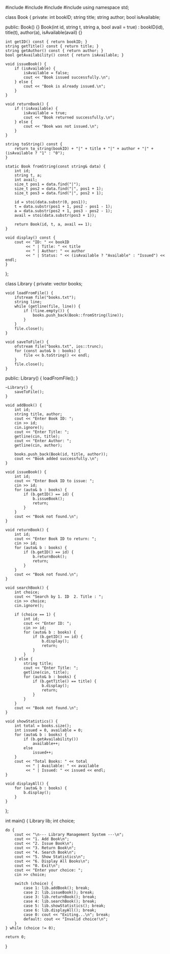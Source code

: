 #include <iostream>
#include <fstream>
#include <vector>
#include <string>
using namespace std;

class Book {
private:
    int bookID;
    string title;
    string author;
    bool isAvailable;

public:
    Book() {}
    Book(int id, string t, string a, bool avail = true) 
        : bookID(id), title(t), author(a), isAvailable(avail) {}

    int getID() const { return bookID; }
    string getTitle() const { return title; }
    string getAuthor() const { return author; }
    bool getAvailability() const { return isAvailable; }

    void issueBook() {
        if (isAvailable) {
            isAvailable = false;
            cout << "Book issued successfully.\n";
        } else {
            cout << "Book is already issued.\n";
        }
    }

    void returnBook() {
        if (!isAvailable) {
            isAvailable = true;
            cout << "Book returned successfully.\n";
        } else {
            cout << "Book was not issued.\n";
        }
    }

    string toString() const {
        return to_string(bookID) + "|" + title + "|" + author + "|" + (isAvailable ? "1" : "0");
    }

    static Book fromString(const string& data) {
        int id;
        string t, a;
        int avail;
        size_t pos1 = data.find("|");
        size_t pos2 = data.find("|", pos1 + 1);
        size_t pos3 = data.find("|", pos2 + 1);

        id = stoi(data.substr(0, pos1));
        t = data.substr(pos1 + 1, pos2 - pos1 - 1);
        a = data.substr(pos2 + 1, pos3 - pos2 - 1);
        avail = stoi(data.substr(pos3 + 1));

        return Book(id, t, a, avail == 1);
    }

    void display() const {
        cout << "ID: " << bookID
             << " | Title: " << title
             << " | Author: " << author
             << " | Status: " << (isAvailable ? "Available" : "Issued") << endl;
    }
};

class Library {
private:
    vector<Book> books;

    void loadFromFile() {
        ifstream file("books.txt");
        string line;
        while (getline(file, line)) {
            if (!line.empty()) {
                books.push_back(Book::fromString(line));
            }
        }
        file.close();
    }

    void saveToFile() {
        ofstream file("books.txt", ios::trunc);
        for (const auto& b : books) {
            file << b.toString() << endl;
        }
        file.close();
    }

public:
    Library() {
        loadFromFile();
    }

    ~Library() {
        saveToFile();
    }

    void addBook() {
        int id;
        string title, author;
        cout << "Enter Book ID: ";
        cin >> id;
        cin.ignore();
        cout << "Enter Title: ";
        getline(cin, title);
        cout << "Enter Author: ";
        getline(cin, author);

        books.push_back(Book(id, title, author));
        cout << "Book added successfully.\n";
    }

    void issueBook() {
        int id;
        cout << "Enter Book ID to issue: ";
        cin >> id;
        for (auto& b : books) {
            if (b.getID() == id) {
                b.issueBook();
                return;
            }
        }
        cout << "Book not found.\n";
    }

    void returnBook() {
        int id;
        cout << "Enter Book ID to return: ";
        cin >> id;
        for (auto& b : books) {
            if (b.getID() == id) {
                b.returnBook();
                return;
            }
        }
        cout << "Book not found.\n";
    }

    void searchBook() {
        int choice;
        cout << "Search by 1. ID  2. Title : ";
        cin >> choice;
        cin.ignore();

        if (choice == 1) {
            int id;
            cout << "Enter ID: ";
            cin >> id;
            for (auto& b : books) {
                if (b.getID() == id) {
                    b.display();
                    return;
                }
            }
        } else {
            string title;
            cout << "Enter Title: ";
            getline(cin, title);
            for (auto& b : books) {
                if (b.getTitle() == title) {
                    b.display();
                    return;
                }
            }
        }
        cout << "Book not found.\n";
    }

    void showStatistics() {
        int total = books.size();
        int issued = 0, available = 0;
        for (auto& b : books) {
            if (b.getAvailability())
                available++;
            else
                issued++;
        }
        cout << "Total Books: " << total
             << " | Available: " << available
             << " | Issued: " << issued << endl;
    }

    void displayAll() {
        for (auto& b : books) {
            b.display();
        }
    }
};

int main() {
    Library lib;
    int choice;

    do {
        cout << "\n--- Library Management System ---\n";
        cout << "1. Add Book\n";
        cout << "2. Issue Book\n";
        cout << "3. Return Book\n";
        cout << "4. Search Book\n";
        cout << "5. Show Statistics\n";
        cout << "6. Display All Books\n";
        cout << "0. Exit\n";
        cout << "Enter your choice: ";
        cin >> choice;

        switch (choice) {
            case 1: lib.addBook(); break;
            case 2: lib.issueBook(); break;
            case 3: lib.returnBook(); break;
            case 4: lib.searchBook(); break;
            case 5: lib.showStatistics(); break;
            case 6: lib.displayAll(); break;
            case 0: cout << "Exiting...\n"; break;
            default: cout << "Invalid choice!\n";
        }
    } while (choice != 0);

    return 0;
}

